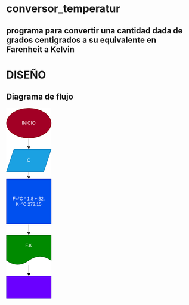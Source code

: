 # conversor_temperatur
## programa para convertir una cantidad dada de grados centigrados a su equivalente en Farenheit a Kelvin

# DISEÑO

## Diagrama de flujo

![Diagrama de flujo](diagrama.png "Diagrama de flujo")